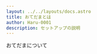 ```yaml
---
layout: ../../layouts/docs.astro
title: おてだまとは
author: Haru-0001
description: セットアップの説明
---
```


おてだまについて
